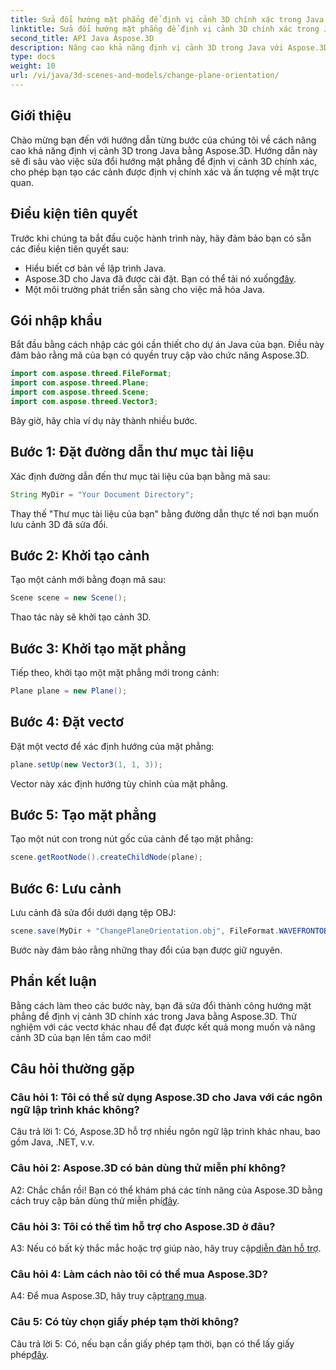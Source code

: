 ```yaml
---
title: Sửa đổi hướng mặt phẳng để định vị cảnh 3D chính xác trong Java
linktitle: Sửa đổi hướng mặt phẳng để định vị cảnh 3D chính xác trong Java
second_title: API Java Aspose.3D
description: Nâng cao khả năng định vị cảnh 3D trong Java với Aspose.3D. Sửa đổi hướng mặt phẳng cho chính xác. Tải xuống ngay để có trải nghiệm hình ảnh hấp dẫn.
type: docs
weight: 10
url: /vi/java/3d-scenes-and-models/change-plane-orientation/
---
```

## Giới thiệu

Chào mừng bạn đến với hướng dẫn từng bước của chúng tôi về cách nâng cao khả năng định vị cảnh 3D trong Java bằng Aspose.3D. Hướng dẫn này sẽ đi sâu vào việc sửa đổi hướng mặt phẳng để định vị cảnh 3D chính xác, cho phép bạn tạo các cảnh được định vị chính xác và ấn tượng về mặt trực quan.

## Điều kiện tiên quyết

Trước khi chúng ta bắt đầu cuộc hành trình này, hãy đảm bảo bạn có sẵn các điều kiện tiên quyết sau:

- Hiểu biết cơ bản về lập trình Java.
-  Aspose.3D cho Java đã được cài đặt. Bạn có thể tải nó xuống[đây](https://releases.aspose.com/3d/java/).
- Một môi trường phát triển sẵn sàng cho việc mã hóa Java.

## Gói nhập khẩu

Bắt đầu bằng cách nhập các gói cần thiết cho dự án Java của bạn. Điều này đảm bảo rằng mã của bạn có quyền truy cập vào chức năng Aspose.3D. 

```java
import com.aspose.threed.FileFormat;
import com.aspose.threed.Plane;
import com.aspose.threed.Scene;
import com.aspose.threed.Vector3;
```

Bây giờ, hãy chia ví dụ này thành nhiều bước.

## Bước 1: Đặt đường dẫn thư mục tài liệu

Xác định đường dẫn đến thư mục tài liệu của bạn bằng mã sau:

```java
String MyDir = "Your Document Directory";
```

Thay thế "Thư mục tài liệu của bạn" bằng đường dẫn thực tế nơi bạn muốn lưu cảnh 3D đã sửa đổi.

## Bước 2: Khởi tạo cảnh

Tạo một cảnh mới bằng đoạn mã sau:

```java
Scene scene = new Scene();
```

Thao tác này sẽ khởi tạo cảnh 3D.

## Bước 3: Khởi tạo mặt phẳng

Tiếp theo, khởi tạo một mặt phẳng mới trong cảnh:

```java
Plane plane = new Plane();
```

## Bước 4: Đặt vectơ

Đặt một vectơ để xác định hướng của mặt phẳng:

```java
plane.setUp(new Vector3(1, 1, 3));
```

Vector này xác định hướng tùy chỉnh của mặt phẳng.

## Bước 5: Tạo mặt phẳng

Tạo một nút con trong nút gốc của cảnh để tạo mặt phẳng:

```java
scene.getRootNode().createChildNode(plane);
```

## Bước 6: Lưu cảnh

Lưu cảnh đã sửa đổi dưới dạng tệp OBJ:

```java
scene.save(MyDir + "ChangePlaneOrientation.obj", FileFormat.WAVEFRONTOBJ);
```

Bước này đảm bảo rằng những thay đổi của bạn được giữ nguyên.

## Phần kết luận

Bằng cách làm theo các bước này, bạn đã sửa đổi thành công hướng mặt phẳng để định vị cảnh 3D chính xác trong Java bằng Aspose.3D. Thử nghiệm với các vectơ khác nhau để đạt được kết quả mong muốn và nâng cảnh 3D của bạn lên tầm cao mới!


## Câu hỏi thường gặp

### Câu hỏi 1: Tôi có thể sử dụng Aspose.3D cho Java với các ngôn ngữ lập trình khác không?

Câu trả lời 1: Có, Aspose.3D hỗ trợ nhiều ngôn ngữ lập trình khác nhau, bao gồm Java, .NET, v.v.

### Câu hỏi 2: Aspose.3D có bản dùng thử miễn phí không?

A2: Chắc chắn rồi! Bạn có thể khám phá các tính năng của Aspose.3D bằng cách truy cập bản dùng thử miễn phí[đây](https://releases.aspose.com/).

### Câu hỏi 3: Tôi có thể tìm hỗ trợ cho Aspose.3D ở đâu?

 A3: Nếu có bất kỳ thắc mắc hoặc trợ giúp nào, hãy truy cập[diễn đàn hỗ trợ](https://forum.aspose.com/c/3d/18).

### Câu hỏi 4: Làm cách nào tôi có thể mua Aspose.3D?

 A4: Để mua Aspose.3D, hãy truy cập[trang mua](https://purchase.aspose.com/buy).

### Câu 5: Có tùy chọn giấy phép tạm thời không?

 Câu trả lời 5: Có, nếu bạn cần giấy phép tạm thời, bạn có thể lấy giấy phép[đây](https://purchase.aspose.com/temporary-license/).